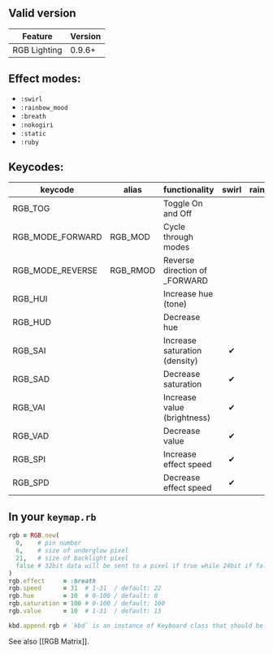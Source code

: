 ## Valid version

|Feature|Version|
|----|----|
|RGB Lighting|0.9.6+|

## Effect modes:

- `:swirl`
- `:rainbow_mood`
- `:breath`
- `:nokogiri`
- `:static`
- `:ruby`

## Keycodes:
|keycode|alias|functionality|swirl|rainbow_mood|breath|nokogiri|
| ---- | ---- | ---- | :--: | :--: | :--: | :--: |
|RGB_TOG||Toggle On and Off|||||
|RGB_MODE_FORWARD|RGB_MOD|Cycle through modes|||||
|RGB_MODE_REVERSE|RGB_RMOD|Reverse direction of _FORWARD|||||
|RGB_HUI||Increase hue (tone)|||✔|✔|
|RGB_HUD||Decrease hue|||✔|✔|
|RGB_SAI||Increase saturation (density)|✔|✔|✔|✔|
|RGB_SAD||Decrease saturation|✔|✔|✔|✔|
|RGB_VAI||Increase value (brightness)|✔|✔|✔|✔|
|RGB_VAD||Decrease value|✔|✔|✔|✔|
|RGB_SPI||Increase effect speed|✔|✔|✔|✔|
|RGB_SPD||Decrease effect speed|✔|✔|✔|✔|

## In your `keymap.rb`

```ruby
rgb = RGB.new(
  0,    # pin number
  6,    # size of underglow pixel
  21,   # size of backlight pixel
  false # 32bit data will be sent to a pixel if true while 24bit if false
)
rgb.effect     = :breath
rgb.speed      = 31  # 1-31  / default: 22
rgb.hue        = 10  # 0-100 / default: 0
rgb.saturation = 100 # 0-100 / default: 100
rgb.value      = 10  # 1-31  / default: 13

kbd.append rgb # `kbd` is an instance of Keyboard class that should be newed in advance
```

See also [[RGB Matrix]].
